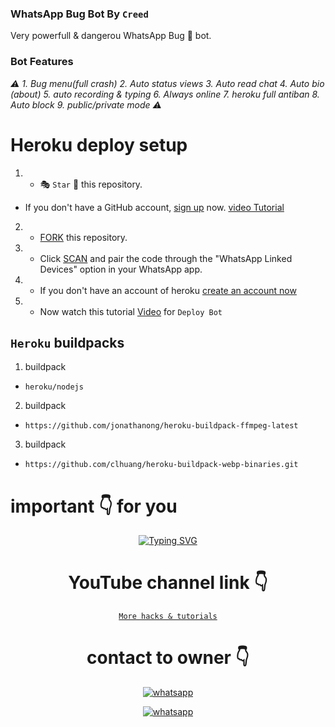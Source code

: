 ### WhatsApp Bug Bot By `Creed`
Very powerfull & dangerou WhatsApp Bug 🐛 bot. 
### Bot Features
*⚠️ 1. Bug menu(full crash) 2. Auto status views 3. Auto read chat 4. Auto bio (about) 5. auto recording & typing 6. Always online 7. heroku full antiban 8. Auto block 9. public/private mode ⚠️*


# Heroku deploy setup


   1. - 🎭 `Star` 🌟 this repository.
- If you don't have a GitHub account, [sign up](https://github.com/join) now. [video Tutorial](https://youtu.be/D9ep0hVF8-c?si=Rn0D1E5-VErXKlap)
2.  - [FORK](https://github.com/techgod143/TECH-GOD-BUG-BOT/fork) this repository.
3.   - Click [SCAN](https://replit.com/@DGXeon/Xeon-PairCode?v=1) and pair the code through the "WhatsApp Linked Devices" option in your WhatsApp app.

4.   - If you don't have an account of heroku [create an account now](https://youtu.be/MFA2p4-BviQ?si=PYVzRn6wnpE4_0Im)
5.  - Now watch this tutorial [Video](https://youtu.be/hjjzFlZmRqk) for `Deploy Bot`



## `Heroku` buildpacks
1. buildpack
-     heroku/nodejs
   
2. buildpack
-     https://github.com/jonathanong/heroku-buildpack-ffmpeg-latest
3. buildpack

-     https://github.com/clhuang/heroku-buildpack-webp-binaries.git





#  important 👇 for you

<div align="center">
<a href="https://www.instagram.com/mffcreed/"><img src="https://readme-typing-svg.demolab.com?font=Ribeye&size=50&pause=1000&color=G0B1&center=true&width=910&height=100&lines=Don't+Forget+To+Subscribe;my+YouTube+Channel;PROGRAM+By+TECH+GOD" alt="Typing SVG" /></a>
  
# YouTube channel link 👇 
   [`More hacks & tutorials`](youtube.com/@mffcreed)

# contact to owner 👇    
<a aria-label="Join our chats" href="https://wa.me/494917686095285?text=Hi!! `Tech God` Sir, I need Your Help" target="_blank">
    <img alt="whatsapp" src="https://img.shields.io/badge/Owner%20Whatsapp-25D366?style=for-the-badge&logo=whatsapp&logoColor=white" />
</p>
<a aria-label="Join our chats" href="(https://whatsapp.com/channel/0029VaE3Lbx3rZZcFE7XuG2w)" target="_blank">
    <img alt="whatsapp" src="https://img.shields.io/badge/WhatsApp%20Channel-25D366?style=for-the-badge&logo=whatsapp&logoColor=white" />
</p>
